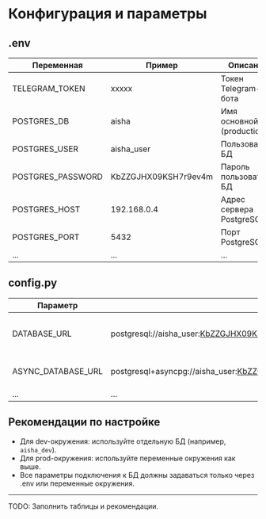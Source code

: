 # Конфигурация и параметры

## .env

| Переменная         | Пример                | Описание                       |
|--------------------|----------------------|--------------------------------|
| TELEGRAM_TOKEN     | xxxxx                | Токен Telegram-бота            |
| POSTGRES_DB        | aisha                | Имя основной БД (production)    |
| POSTGRES_USER      | aisha_user           | Пользователь БД                |
| POSTGRES_PASSWORD  | KbZZGJHX09KSH7r9ev4m | Пароль пользователя БД         |
| POSTGRES_HOST      | 192.168.0.4          | Адрес сервера PostgreSQL       |
| POSTGRES_PORT      | 5432                 | Порт PostgreSQL                |
| ...                | ...                  | ...                            |

## config.py

| Параметр           | Пример                | Описание                      |
|--------------------|----------------------|-------------------------------|
| DATABASE_URL       | postgresql://aisha_user:KbZZGJHX09KSH7r9ev4m@192.168.0.4:5432/aisha | DSN для Alembic и sync-ORM |
| ASYNC_DATABASE_URL | postgresql+asyncpg://aisha_user:KbZZGJHX09KSH7r9ev4m@192.168.0.4:5432/aisha | DSN для async-ORM        |
| ...                | ...                  | ...                           |

## Рекомендации по настройке
- Для dev-окружения: используйте отдельную БД (например, `aisha_dev`).
- Для prod-окружения: используйте переменные окружения как выше.
- Все параметры подключения к БД должны задаваться только через .env или переменные окружения.

---

TODO: Заполнить таблицы и рекомендации.

